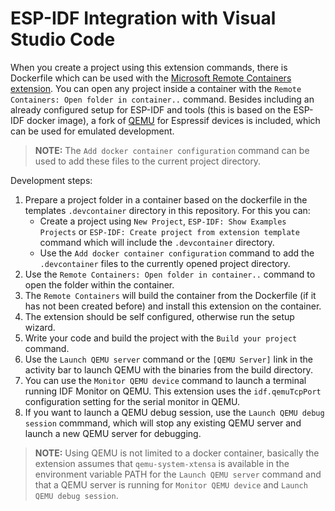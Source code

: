 # ESP-IDF Integration with Visual Studio Code

When you create a project using this extension commands, there is Dockerfile which can be used with the [Microsoft Remote Containers extension](https://marketplace.visualstudio.com/items?itemName=ms-vscode-remote.remote-containers). You can open any project inside a container with the `Remote Containers: Open folder in container..` command. Besides including an already configured setup for ESP-IDF and tools (this is based on the ESP-IDF docker image), a fork of [QEMU](https://github.com/espressif/qemu) for Espressif devices is included, which can be used for emulated development.

> **NOTE:** The `Add docker container configuration` command can be used to add these files to the current project directory.

Development steps:

1. Prepare a project folder in a container based on the dockerfile in the templates `.devcontainer` directory in this repository. For this you can:
    - Create a project using `New Project`, `ESP-IDF: Show Examples Projects` or `ESP-IDF: Create project from extension template` command which will include the `.devcontainer` directory.
    - Use the `Add docker container configuration` command to add the `.devcontainer` files to the currently opened project directory.
2. Use the `Remote Containers: Open folder in container..` command to open the folder within the container.
3. The `Remote Containers` will build the container from the Dockerfile (if it has not been created before) and install this extension on the container.
4. The extension should be self configured, otherwise run the setup wizard.
5. Write your code and build the project with the `Build your project` command.
6. Use the `Launch QEMU server` command or the `[QEMU Server]` link in the activity bar to launch QEMU with the binaries from the build directory.
7. You can use the `Monitor QEMU device` command to launch a terminal running IDF Monitor on QEMU. This extension uses the `idf.qemuTcpPort` configuration setting for the serial monitor in QEMU.
8. If you want to launch a QEMU debug session, use the `Launch QEMU debug session` commmand, which will stop any existing QEMU server and launch a new QEMU server for debugging.

> **NOTE:** Using QEMU is not limited to a docker container, basically the extension assumes that `qemu-system-xtensa` is available in the environment variable PATH for the `Launch QEMU server` command and that a QEMU server is running for `Monitor QEMU device` and `Launch QEMU debug session`.